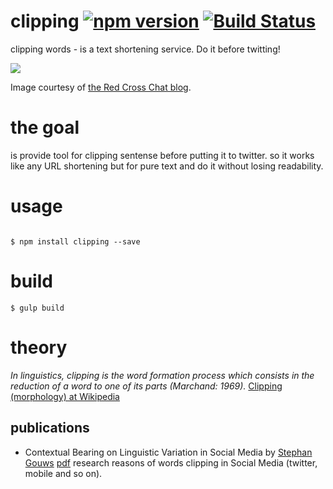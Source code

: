 # clipping [![npm version](https://badge.fury.io/js/clipping.svg)](http://badge.fury.io/js/clipping) [![Build Status](https://travis-ci.org/hyzhak/clipping.svg)](https://travis-ci.org/hyzhak/clipping)

clipping words - is a text shortening service. Do it before twitting!

![](http://redcrosschat.org/wp-content/uploads/2012/10/205547170462558700_Ks134xFV_c.jpg)

Image courtesy of [the Red Cross Chat blog](http://redcrosschat.org/2012/10/17/in-case-of-fire/).

# the goal

is provide tool for clipping sentense before putting it to twitter. so it works like any URL shortening but for pure text and do it without losing readability.

# usage

``` shell

$ npm install clipping --save

```

# build

``` shell
$ gulp build
```

# theory

*In linguistics, clipping is the word formation process which consists in the reduction of a word to one of its parts (Marchand: 1969).*
[Clipping (morphology) at Wikipedia](http://en.wikipedia.org/wiki/Clipping_%28morphology%29)

## publications

* Contextual Bearing on Linguistic Variation in Social Media by [Stephan Gouws](https://twitter.com/sgouws) [pdf](http://don-metzler.net/presentations/gouws-lsm11.pdf)
research reasons of words clipping in Social Media (twitter, mobile and so on).
